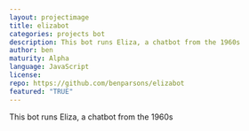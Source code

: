 ```yaml
---
layout: projectimage
title: elizabot
categories: projects bot
description: This bot runs Eliza, a chatbot from the 1960s
author: ben
maturity: Alpha
language: JavaScript
license: 
repo: https://github.com/benparsons/elizabot
featured: "TRUE"
---
```


This bot runs Eliza, a chatbot from the 1960s

